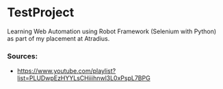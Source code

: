 # TestProject
Learning Web Automation using Robot Framework (Selenium with Python) as part of my placement at Atradius.

### Sources: 
- https://www.youtube.com/playlist?list=PLUDwpEzHYYLsCHiiihnwl3L0xPspL7BPG
